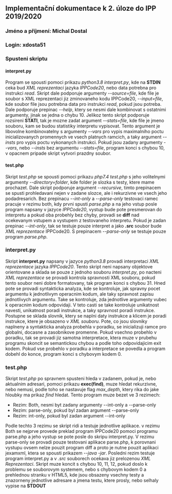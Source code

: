 ## Implementační dokumentace k 2. úloze do IPP 2019/2020
### Jméno a příjmení: Michal Dostal
### Login: xdosta51

### Spusteni skriptu

#### interpret.py
Program se spousti pomoci prikazu *python3.8 interpret.py*, kde na **STDIN** ceka bud *XML reprezentaci* jazyka *IPPCode20*, nebo data potrebna pro instrukci *read*.
Skript dale podporuje argumenty *--source=file*, kde file je soubor s XML reprezentaci jiz zminovaneho kodu IPPCode20, *--input=file*,
kde soubor file jsou potrebna data pro instrukci *read*, pokud jsou potreba. Dale podporuje prepinac *--help*, ktery se nesmi dale kombinovat s ostatnimi argumenty,
jinak se jedna o chybu 10. Jelikoz tento skript podporuje rozsireni **STATI**, tak je mozne zadat argument *--stats=file*, kde file je jmeno souboru,
kam se budou statistiky interpretu vypisovat. Tento argument je libovolne kombinovatelny s argumenty *--vars* pro vypis maximalniho poctu inicializovanych promennych
ve vsech platnych ramcich, a taky argument *--insts* pro vypis poctu vykonanych instrukci. Pokud jsou zadany argumenty *--vars*, nebo *--insts* 
bez argumentu *--stats=file*, program konci s chybou 10, v opacnem pripade skript vytvori prazdny soubor.

#### test.php
Skript *test.php* se spousti pomoci prikazu *php7.4 test.php* s jeho volitelnymi argumenty *--directory=folder*, kde folder je slozka s testy, ktere mame prochazet.
Dale skript podporuje argument *--recursive*, timto prepinacem se spusti prohledavani nejen v zadane slozce, ale i rekurzivne ve vsech jeho podadresarich. Bez 
prepinacu *--int-only* a *--parse-only* testovaci ramec pracuje v rezimu both, kdy prvni spusti *parse.php* a na jeho vstup posle program napsany v jazyce *IPPCode20*, 
vystup bude pote presmerovan do interpretu a pokud oba probehly bez chyby, provadi se **diff** nad ocekevanym vstupem a vystupem z testovaneho interpretu. Pokud je 
zadan prepinac *--int-only*, tak se testuje pouze interpret a jako **.src** soubor bude *XML reprezentace* IPPCode20. S prepinacem *--parse-only* se testuje pouze
program *parse.php*.

### interpret.py
Skript **interpret.py** napsany v jazyce *python3.8* provadi interpretaci *XML reprezentace* jazyka *IPPCode20*. Tento skript neni napsany objektove orientovane a
sklada se pouze z jednoho souboru *interpret.py*, po nacteni *XML reprezentace* se provadi kontrola spravnosti XML souboru, pokud tento soubor neni dobre formatovany,
tak program konci s chybou 31. Hned pote se provadi syntakticka analyza, kde se kontroluje, jak spravny pocet argumentu k jednotlivym operacnim kodum, ale taky spravnost
zapisu jednotlivych argumentu. Take se kontroluje, zda jednotlive argumenty vubec k operacnim kodum odpovidaji. V teto casti se take kontroluje unikatnost navesti, unikatnost poradi instrukce, a taky spravnost poradi instrukce. Postupne se sklada slovnik, ktery se naplni daty instrukce a klicem je poradi instrukce, ktere je 
obsazeno v *XML souboru*. Pote, co jsou slovniky naplneny a syntakticka analyza probehla v poradku, se inicializuji ramce pro globalni, docasne a zasobnikove promenne.
Pokud vsechno probehlo v poradku, tak se provadi jiz samotna interpretace, ktera muze v prubehu programu skoncit se semantickou chybou a podle toho odpovidajicim
exit kodem. Pokud vse probehlo v poradku a interpretace se povedla a program dobehl do konce, program konci s chybovym kodem 0.

### test.php
Skript *test.php* po spravnem spusteni hleda v zadanem, pokud je, nebo aktualnim adresari, pomoci prikazu **exec(find)**, muze hledat rekurzivne, nebo nemusi,
podle toho se nastavuje flag *max_depth*, ktery rika do jake hloubky ma prikaz *find* hledat. 
Tento program muze bezet ve 3 rezimech:
 - Rezim: Both, nesmi byt zadany argumenty --int-only a --parse-only
 - Rezim: parse-only, pokud byl zadan argument --parse-only
 - Rezim: int-only, pokud byl zadan argument --int-only
 
Podle techto 3 rezimu se skript ridi a testuje jednotlive aplikace. v rezimu Both se nejprve provede preklad program IPPCode20 pomoci programu parse.php a jeho
vystup se pote posle do skripu interpret.py. V rezimu parse-only se provadi pouze testovani aplikace parse.php, k porovnani vystupu ovsem nelze pouzit program 
diff a proto je nutne pouzit aplikaci jexamxml, ktera se spousti prikazem *--java -jar*. Posledni rezim testuje program interpret.py a v *.src* souborech ocekava
jiz prelozenou *XML Reprezentaci*. Skript muze koncit s chybou 10, 11, 12, pokud doslo k problemu se souborovym systemem, nebo s chybovym kodem 0 a prehlednou 
stranku v HTML5, kde jsou obsazeny vsechny testy a znazorneny jednotlive adresare a jmena testu, ktere prosly, nebo selhaly vypise na **STDOUT**